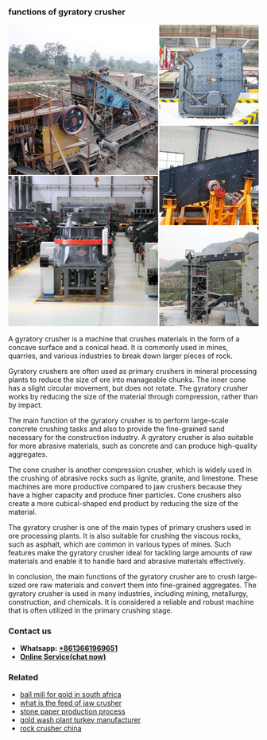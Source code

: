 <h3>functions of gyratory crusher</h3><img src='1708309499.jpg' alt=''><p>A gyratory crusher is a machine that crushes materials in the form of a concave surface and a conical head. It is commonly used in mines, quarries, and various industries to break down larger pieces of rock.</p><p>Gyratory crushers are often used as primary crushers in mineral processing plants to reduce the size of ore into manageable chunks. The inner cone has a slight circular movement, but does not rotate. The gyratory crusher works by reducing the size of the material through compression, rather than by impact.</p><p>The main function of the gyratory crusher is to perform large-scale concrete crushing tasks and also to provide the fine-grained sand necessary for the construction industry. A gyratory crusher is also suitable for more abrasive materials, such as concrete and can produce high-quality aggregates.</p><p>The cone crusher is another compression crusher, which is widely used in the crushing of abrasive rocks such as lignite, granite, and limestone. These machines are more productive compared to jaw crushers because they have a higher capacity and produce finer particles. Cone crushers also create a more cubical-shaped end product by reducing the size of the material.</p><p>The gyratory crusher is one of the main types of primary crushers used in ore processing plants. It is also suitable for crushing the viscous rocks, such as asphalt, which are common in various types of mines. Such features make the gyratory crusher ideal for tackling large amounts of raw materials and enable it to handle hard and abrasive materials effectively.</p><p>In conclusion, the main functions of the gyratory crusher are to crush large-sized ore raw materials and convert them into fine-grained aggregates. The gyratory crusher is used in many industries, including mining, metallurgy, construction, and chemicals. It is considered a reliable and robust machine that is often utilized in the primary crushing stage.</p><h3>Contact us</h3><ul><li><strong>Whatsapp:&nbsp;<a href="https://wa.me/8613661969651">+8613661969651</a></strong></li><li><a href="https://swt.shibang-china.com/?git&amp;zhl&amp;functions of gyratory crusher"><strong>Online Service(chat now)</strong></a></li></ul><h3>Related</h3><ul><li><a href='ball mill for gold in south africa.md'>ball mill for gold in south africa</a></li><li><a href='what is the feed of jaw crusher.md'>what is the feed of jaw crusher</a></li><li><a href='stone paper production process.md'>stone paper production process</a></li><li><a href='gold wash plant turkey manufacturer.md'>gold wash plant turkey manufacturer</a></li><li><a href='rock crusher china.md'>rock crusher china</a></li></ul>